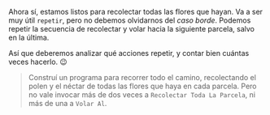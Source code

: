 <gs-attire
  attire-url="https://raw.githubusercontent.com/MumukiProject/mumuki-guia-gobstones-practica-repeticion-simple-kids/master/assets/attires/config.json">
</gs-attire>
<gs-toolbox
  toolbox-url="https://raw.githubusercontent.com/MumukiProject/mumuki-guia-gobstones-practica-repeticion-simple-kids/master/assets/toolbox.xml">
</gs-toolbox>

Ahora sí, estamos listos para recolectar todas las flores que hayan. Va a ser muy útil `repetir`, pero no debemos olvidarnos del _caso borde_. Podemos repetir la secuencia de recolectar y volar hacia la siguiente parcela, salvo en la última. 

Así que deberemos analizar qué acciones repetir, y contar bien cuántas veces hacerlo. :wink: 

> Construí un programa para recorrer todo el camino, recolectando el polen y el néctar de todas las flores que haya en cada parcela. Pero no vale invocar más de dos veces a `Recolectar Toda La Parcela`, ni más de una a `Volar Al`.
